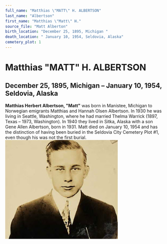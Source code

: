 ```yaml
---
full_name: "Matthias \"MATT\" H. ALBERTSON"
last_name: "Albertson"
first_name: "Matthias \"Matt\" H."
source_file: "Matt Alberton"
birth_location: "December 25, 1895, Michigan "
death_location: " January 10, 1954, Seldovia, Alaska"
cemetery_plot: 1
---
```

# Matthias "MATT" H. ALBERTSON

## December 25, 1895, Michigan – January 10, 1954, Seldovia, Alaska

**Matthias Herbert Albertson, "Matt"** was born in Manistee, Michigan to
Norwegian emigrants Matthias and Hannah Olsen Albertson. In 1930 he was
living in Seattle, Washington, where he had married Thelma Warrick
(1897, Texas – 1973, Washington). In 1940 they lived in Sitka, Alaska
with a son Gene Allen Albertson, born in 1931. Matt died on January 10,
1954 and has the distinction of having been buried in the Seldovia City
Cemetery Plot \#1, even though his was not the first burial.
![](../assets/images/Matt%20Alberton/media/image1.jpeg)
